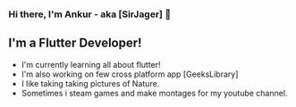 ### Hi there, I'm Ankur - aka [SirJager] 👋
## I'm a Flutter Developer!
  - I'm currently learning all about flutter!
  - I'm also working on few cross platform app [GeeksLibrary]
  - I like taking taking pictures of Nature.
  - Sometimes i steam games and make montages for my youtube channel.
